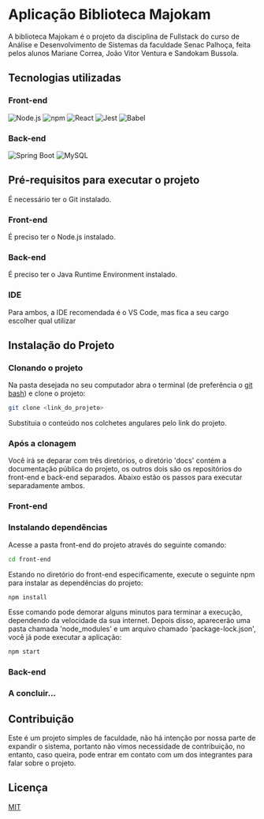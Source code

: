 # Aplicação Biblioteca Majokam

A biblioteca Majokam é o projeto da disciplina de Fullstack do curso de Análise e Desenvolvimento de Sistemas da faculdade Senac Palhoça, feita pelos alunos Mariane Correa, João Vitor Ventura e Sandokam Bussola.

## Tecnologias utilizadas

### Front-end
![Node.js](https://img.shields.io/badge/Node%20js-339933?style=for-the-badge&logo=nodedotjs&logoColor=white)
![npm](https://img.shields.io/badge/npm-CB3837?style=for-the-badge&logo=npm&logoColor=white)
![React](https://img.shields.io/badge/React-20232A?style=for-the-badge&logo=react&logoColor=61DAFB)
![Jest](https://img.shields.io/badge/Jest-C21325?style=for-the-badge&logo=jest&logoColor=white)
![Babel](https://img.shields.io/badge/Babel-F9DC3E?style=for-the-badge&logo=babel&logoColor=white)

### Back-end
![Spring Boot](https://img.shields.io/badge/Spring_Boot-6DB33F?style=for-the-badge&logo=spring-boot&logoColor=white)
![MySQL](https://img.shields.io/badge/MySQL-005C84?style=for-the-badge&logo=mysql&logoColor=white)

## Pré-requisitos para executar o projeto
É necessário ter o Git instalado.
### Front-end
É preciso ter o Node.js instalado.

### Back-end
É preciso ter o Java Runtime Environment instalado.

### IDE
Para ambos, a IDE recomendada é o VS Code, mas fica a seu cargo escolher qual utilizar

## Instalação do Projeto
### Clonando o projeto
Na pasta desejada no seu computador abra o terminal (de preferência o [git bash](https://git-scm.com/downloads)) e clone o projeto:

```bash
git clone <link_do_projeto>
```
Substituia o conteúdo nos colchetes angulares pelo link do projeto.
### Após a clonagem
Você irá se deparar com três diretórios, o diretório 'docs' contém a documentação pública do projeto, os outros dois são os repositórios do front-end e back-end separados. Abaixo estão os passos para executar separadamente ambos.
### Front-end
### Instalando dependências
Acesse a pasta front-end do projeto através do seguinte comando:
```bash
cd front-end
```
Estando no diretório do front-end especificamente, execute o seguinte npm para instalar as dependências do projeto:
```bash
npm install
```
Esse comando pode demorar alguns minutos para terminar a execução, dependendo da velocidade da sua internet. Depois disso, aparecerão uma pasta chamada 'node_modules' e um arquivo chamado 'package-lock.json', você já pode executar a aplicação:
```bash
npm start
```
### Back-end
### A concluir...

## Contribuição

Este é um projeto simples de faculdade, não há intenção por nossa parte de expandir o sistema, portanto não vimos necessidade de contribuição, no entanto, caso queira, pode entrar em contato com um dos integrantes para falar sobre o projeto.

## Licença

[MIT](https://choosealicense.com/licenses/mit/)